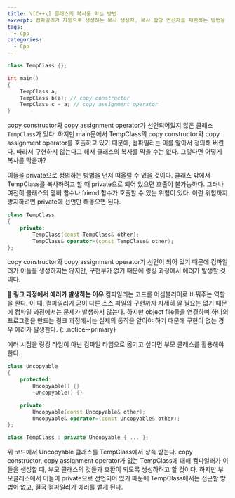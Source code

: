 ```yaml
---
title: \[C++\] 클래스의 복사를 막는 방법
excerpt: 컴파일러가 자동으로 생성하는 복사 생성자, 복사 할당 연산자를 제한하는 방법을 알아보자
tags:
  - Cpp
categories:
  - Cpp
---
```

```c++
class TempClass {};

int main()
{
	TempClass a;
	TempClass b(a); // copy constructor
	TempClass c = a; // copy assignment operator
}
```

copy constructor와 copy assignment operator가 선언되어있지 않은 클래스 `TempClass`가 있다. 하지만 main문에서 TempClass의 copy constructor와 copy assignment operator를 호출하고 있기 때문에, 컴파일러는 이를 알아서 정의해 버린다. 따라서 구현하지 않는다고 해서 클래스의 복사를 막을 수는 없다. 그렇다면 어떻게 복사를 막을까?

이들을 private으로 정의하는 방법을 먼저 떠올릴 수 있을 것이다. 클래스 밖에서 TempClass를 복사하려고 할 때 private으로 되어 있으면 호출이 불가능하다. 그러나 여전히 클래스의 멤버 함수나 friend 함수가 호출할 수 있는 위험이 있다. 이런 위험까지 방지하려면 private에 선언만 해놓으면 된다.

```c++
class TempClass
{
	private:
		TempClass(const TempClass& other);
		TempClass& operator=(const TempClass& other);
};
```

copy constructor와 copy assignment operator가 선언이 되어 있기 때문에 컴파일러가 이들을 생성하지는 않지만, 구현부가 없기 때문에 링킹 과정에서 에러가 발생할 것이다.

🔔 **링크 과정에서 에러가 발생하는 이유**
컴파일러는 코드를 어셈블리어로 바꿔주는 역할을 한다. 이 때, 컴파일러가 굳이 다른 소스 파일의 구현까지 자세히 알 필요는 없기 때문에 컴파일 과정에서는 문제가 발생하지 않는다. 하지만 object file들을 연결하며 하나의 프로그램을 만드는 링크 과정에서는 실제의 동작을 알아야 하기 때문에 구현이 없는 경우 에러가 발생한다.
{: .notice--primary}

에러 시점을 링킹 타임이 아닌 컴파일 타임으로 옮기고 싶다면 부모 클래스를 활용해야 한다.
```c++
class Uncopyable
{
	protected:
		Uncopyable() {}
		~Uncopyable() {}

	private:
		Uncopyable(const Uncopyable& other);
		Uncopyable& operator=(const Uncopyable& other);
};

class TempClass : private Uncopyable { ... };
```

위 코드에서 Uncopyable 클래스를 TempClass에서 상속 받는다. copy constructor, copy assignment operator가 없는 TempClass에 대해 컴파일러가 이들을 생성할 때, 부모 클래스의 것들과 호환이 되도록 생성하려고 할 것이다. 하지만 부모클래스에서 이들이 private으로 선언되어 있기 때문에 TempClass에서는 접근할 방법이 없고, 결국 컴파일러가 에러를 뱉게 된다.
